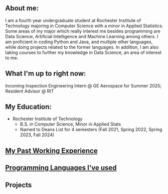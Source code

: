 ## About me:

I am a fourth year undergraduate student at Rochester Institute of Technology majoring in Computer Science with a minor in Applied Statistics. Some areas of my major which really interest me besides programming are Data Science, Artificial Intelligence and Machine Learning among others. I am proficient in coding Python and Java, and multiple other languages, while doing projects related to the former languages. In addition, I am also taking courses to further my knowledge in Data Science, an area of interest to me.

## What I'm up to right now:

Incoming Inspection Engineering Intern @ GE Aerospace for Summer 2025; Resident Advisor @ RIT

## My Education:

- Rochester Institute of Technology
    - B.S. in Computer Science, Minor in Applied Stats
    - Named to Deans List for 4 semesters (Fall 2021, Spring 2022, Spring 2023, Fall 2024)

## [My Past Working Experience](./work-experience.md)

## [Programming Languages I've used](./programming-languages.md)

## Projects